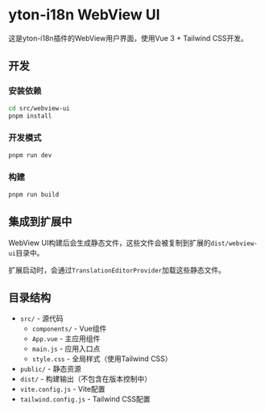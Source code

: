 # yton-i18n WebView UI

这是yton-i18n插件的WebView用户界面，使用Vue 3 + Tailwind CSS开发。

## 开发

### 安装依赖

```bash
cd src/webview-ui
pnpm install
```

### 开发模式

```bash
pnpm run dev
```

### 构建

```bash
pnpm run build
```

## 集成到扩展中

WebView UI构建后会生成静态文件，这些文件会被复制到扩展的`dist/webview-ui`目录中。

扩展启动时，会通过`TranslationEditorProvider`加载这些静态文件。

## 目录结构

- `src/` - 源代码
  - `components/` - Vue组件
  - `App.vue` - 主应用组件
  - `main.js` - 应用入口点
  - `style.css` - 全局样式（使用Tailwind CSS）
- `public/` - 静态资源
- `dist/` - 构建输出（不包含在版本控制中）
- `vite.config.js` - Vite配置
- `tailwind.config.js` - Tailwind CSS配置
